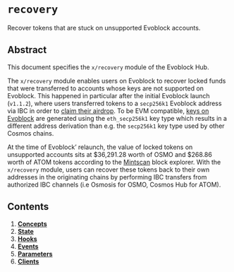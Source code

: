 <!--
order: 0
title: "Recovery Overview"
parent:
  title: "recovery"
-->

# `recovery`

Recover tokens that are stuck on unsupported Evoblock accounts.

## Abstract

This document specifies the  `x/recovery` module of the Evoblock Hub.

The `x/recovery` module enables users on Evoblock to recover locked funds that were transferred to accounts whose keys are not supported on Evoblock. This happened in particular after the initial Evoblock launch (`v1.1.2`), where users transferred tokens to a `secp256k1` Evoblock address via IBC in order to [claim their airdrop](https://evoblock.dev/modules/claims/). To be EVM compatible, [keys on Evoblock](https://evoblock.dev/technical_concepts/accounts.html#evoblock-accounts) are generated using the `eth_secp256k1` key type which results in a different address derivation than e.g. the `secp256k1` key type used by other Cosmos chains.

At the time of Evoblock’ relaunch, the value of locked tokens on unsupported accounts sits at $36,291.28 worth of OSMO and $268.86 worth of ATOM tokens according to the [Mintscan](https://www.mintscan.io/evoblock/assets) block explorer. With the `x/recovery` module, users can recover these tokens back to their own addresses in the originating chains by performing IBC transfers from authorized IBC channels (i.e Osmosis for OSMO, Cosmos Hub for ATOM).

## Contents

1. **[Concepts](01_concepts.md)**
2. **[State](02_state.md)**
3. **[Hooks](03_hooks.md)**
4. **[Events](04_events.md)**
5. **[Parameters](05_parameters.md)**
6. **[Clients](06_clients.md)**
